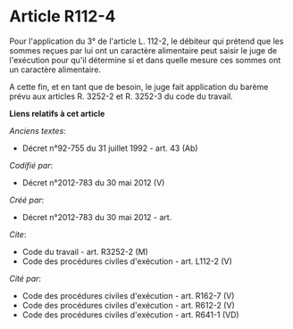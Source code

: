 # Article R112-4

Pour l'application du 3° de l'article L. 112-2, le débiteur qui prétend que les sommes reçues par lui ont un caractère
alimentaire peut saisir le juge de l'exécution pour qu'il détermine si et dans quelle mesure ces sommes ont un caractère
alimentaire. 

A cette fin, et en tant que de besoin, le juge fait application du barème prévu aux articles R. 3252-2 et R. 3252-3 du code
du travail.

**Liens relatifs à cet article**

_Anciens textes_:

  - Décret n°92-755 du 31 juillet 1992 - art. 43 (Ab)

_Codifié par_:

  - Décret n°2012-783 du 30 mai 2012 (V)

_Créé par_:

  - Décret n°2012-783 du 30 mai 2012 - art.

_Cite_:

  - Code du travail - art. R3252-2 (M)
  - Code des procédures civiles d'exécution - art. L112-2 (V)

_Cité par_:

  - Code des procédures civiles d'exécution - art. R162-7 (V)
  - Code des procédures civiles d'exécution - art. R612-2 (V)
  - Code des procédures civiles d'exécution - art. R641-1 (VD)
